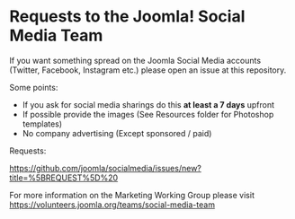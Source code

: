 # Requests to the Joomla! Social Media Team

If you want something spread on the Joomla Social Media accounts (Twitter, Facebook, Instagram etc.) please open an issue at this repository.

Some points:

* If you ask for social media sharings do this **at least a 7 days** upfront
* If possible provide the images (See Resources folder for Photoshop templates)
* No company advertising (Except sponsored / paid)

Requests:

https://github.com/joomla/socialmedia/issues/new?title=%5BREQUEST%5D%20

For more information on the Marketing Working Group please visit https://volunteers.joomla.org/teams/social-media-team

